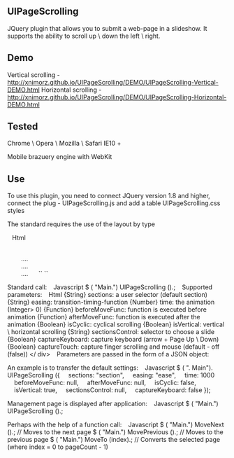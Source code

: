 ## UIPageScrolling

JQuery plugin that allows you to submit a web-page in a slideshow.
It supports the ability to scroll up \ down the left \ right.

## Demo
Vertical scrolling - http://xnimorz.github.io/UIPageScrolling/DEMO/UIPageScrolling-Vertical-DEMO.html
Horizontal scrolling - http://xnimorz.github.io/UIPageScrolling/DEMO/UIPageScrolling-Horizontal-DEMO.html

## Tested

Chrome \ Opera \ Mozilla \ Safari
IE10 +

Mobile brazuery engine with WebKit


## Use

To use this plugin, you need to connect JQuery version 1.8 and higher, connect the plug -
UIPageScrolling.js and add a table UIPageScrolling.css styles

The standard requires the use of the layout by type

`` `` Html
<Div class = main>
    <Section>
        ....
    </ Section>
    <Section>
        ....
    </ Section>
    <Section>
        ....
    </ Section>
</ Div>
`` ``

Standard call:
`` `` Javascript
$ ( "Main.") UIPageScrolling ().;
`` ``
Supported parameters:
`` `` Html
{String} sections: a user selector (default section)
{String} easing: transition-timing-function
{Number} time: the animation (Integer> 0)
{Function} beforeMoveFunc: function is executed before animation
{Function} afterMoveFunc: function is executed after the animation
{Boolean} isCyclic: cyclical scrolling
{Boolean} isVertical: vertical \ horizontal scrolling
{String} sectionsControl: selector to choose a slide
{Boolean} captureKeyboard: capture keyboard (arrow + Page Up \ Down)
{Boolean} captureTouch: capture finger scrolling and mouse (default - off (false)) </ div>
`` ``
Parameters are passed in the form of a JSON object:

An example is to transfer the default settings:
`` `` Javascript
$ ( ". Main"). UIPageScrolling ({
    sections: "section",
    easing: "ease",
    time: 1000
    beforeMoveFunc: null,
    afterMoveFunc: null,
    isCyclic: false,
    isVertical: true,
    sectionsControl: null,
    captureKeyboard: false
});
`` ``

Management page is displayed
after application:
`` `` Javascript
$ ( "Main.") UIPageScrolling ().;
`` ``

Perhaps with the help of a function call:
`` `` Javascript
$ ( "Main.") MoveNext ().; // Moves to the next page
$ ( "Main.") MovePrevious ().; // Moves to the previous page
$ ( "Main.") MoveTo (index).; // Converts the selected page (where index = 0 to pageCount - 1)
`` ``